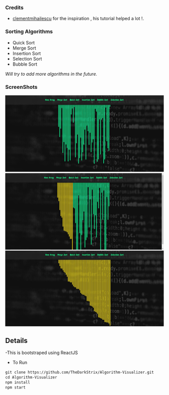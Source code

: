 ### Credits
- [clementmihailescu](https://github.com/clementmihailescu) for the inspiration , his tutorial helped a lot !.

### Sorting Algorithms
- Quick Sort
- Merge Sort
- Insertion Sort
- Selection Sort
- Bubble Sort

*Will try to add more algorithms in the future.*

### ScreenShots
![](https://raw.githubusercontent.com/TheDarkStrix/Algorithm-Visualizer/master/3.jpg)
![](https://raw.githubusercontent.com/TheDarkStrix/Algorithm-Visualizer/master/2.jpg)
![](https://raw.githubusercontent.com/TheDarkStrix/Algorithm-Visualizer/master/1.jpg)

## Details
-This is bootstraped using ReactJS
- To Run 
```
git clone https://github.com/TheDarkStrix/Algorithm-Visualizer.git
cd Algorithm-Visualizer
npm install
npm start
```
